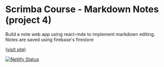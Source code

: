 # Scrimba Course - Markdown Notes (project 4)

Build a note web app using react-mde to implement markdown editing.
Notes are saved using firebase's firestore

([visit site](https://wzh-scrimbacourse-memegenerator.netlify.app))

[![Netlify Status](https://api.netlify.com/api/v1/badges/dea33406-addf-455f-9469-16ce5be13b71/deploy-status)](https://app.netlify.com/sites/idyllic-sunflower-67d1f0/deploys)
